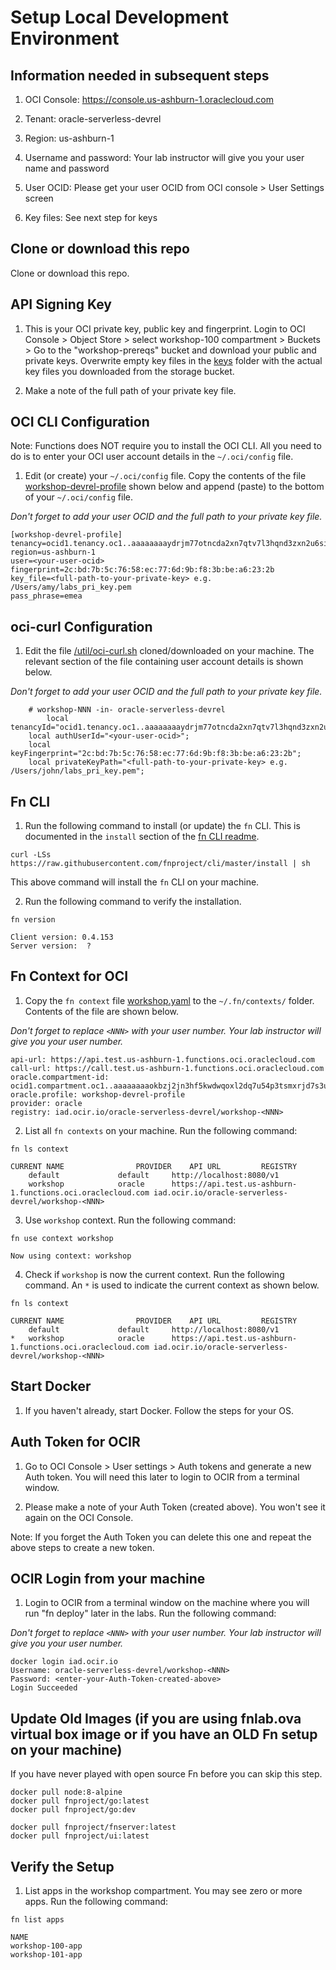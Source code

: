 #  Setup Local Development Environment

## Information needed in subsequent steps

1. OCI Console: https://console.us-ashburn-1.oraclecloud.com

2. Tenant: oracle-serverless-devrel

3. Region: us-ashburn-1

4. Username and password: Your lab instructor will give you your user name and password

5. User OCID: Please get your user OCID from OCI console > User Settings screen

6. Key files: See next step for keys 

## Clone or download this repo

Clone or download this repo.


## API Signing Key 

1. This is your OCI private key, public key and fingerprint. Login to OCI Console > Object Store > select workshop-100 compartment > Buckets > Go to the "workshop-prereqs" bucket and download your public and private keys. Overwrite empty key files in the [keys](keys) folder with the actual key files you downloaded from the storage bucket.

2. Make a note of the full path of your private key file.


## OCI CLI Configuration

Note: Functions does NOT require you to install the OCI CLI. All you need to do is to enter your OCI user account details in the `~/.oci/config` file.

1. Edit (or create) your `~/.oci/config` file. Copy the contents of the file [workshop-devrel-profile](util/workshop-devrel-profile) shown below and append (paste) to the bottom of your `~/.oci/config` file.

*Don't forget to add your user OCID and the full path to your private key file.*

```
[workshop-devrel-profile]
tenancy=ocid1.tenancy.oc1..aaaaaaaaydrjm77otncda2xn7qtv7l3hqnd3zxn2u6siwdhniibwfv4wwhta
region=us-ashburn-1
user=<your-user-ocid>
fingerprint=2c:bd:7b:5c:76:58:ec:77:6d:9b:f8:3b:be:a6:23:2b
key_file=<full-path-to-your-private-key> e.g. /Users/amy/labs_pri_key.pem
pass_phrase=emea
```

## oci-curl Configuration

1. Edit the file [/util/oci-curl.sh](/util/oci-curl.sh) cloned/downloaded on your machine. The relevant section of the file containing user account details is shown below. 

*Don't forget to add your user OCID and the full path to your private key file.*

```
	# workshop-NNN -in- oracle-serverless-devrel
        local tenancyId="ocid1.tenancy.oc1..aaaaaaaaydrjm77otncda2xn7qtv7l3hqnd3zxn2u6siwdhniibwfv4wwhta";
	local authUserId="<your-user-ocid>";
	local keyFingerprint="2c:bd:7b:5c:76:58:ec:77:6d:9b:f8:3b:be:a6:23:2b";
	local privateKeyPath="<full-path-to-your-private-key> e.g. /Users/john/labs_pri_key.pem";
```


## Fn CLI

1. Run the following command to install (or update) the `fn` CLI. This is documented in the `install` section of the [fn CLI readme](https://github.com/fnproject/cli/blob/master/README.md#install). 

``` 
curl -LSs https://raw.githubusercontent.com/fnproject/cli/master/install | sh
```

This above command will install the `fn` CLI on your machine. 

2. Run the following command to verify the installation.

```
fn version

Client version: 0.4.153
Server version:  ?
```

## Fn Context for OCI 

1. Copy the `fn context` file [workshop.yaml](util/workshop.yaml) to the `~/.fn/contexts/` folder. Contents of the file are shown below. 

*Don't forget to replace `<NNN>` with your user number. Your lab instructor will give you your user number.*

```
api-url: https://api.test.us-ashburn-1.functions.oci.oraclecloud.com
call-url: https://call.test.us-ashburn-1.functions.oci.oraclecloud.com
oracle.compartment-id: ocid1.compartment.oc1..aaaaaaaaokbzj2jn3hf5kwdwqoxl2dq7u54p3tsmxrjd7s3uu7x23tkegiua
oracle.profile: workshop-devrel-profile
provider: oracle
registry: iad.ocir.io/oracle-serverless-devrel/workshop-<NNN>
```

2. List all `fn contexts` on your machine. Run the following command:

```
fn ls context

CURRENT	NAME				PROVIDER	API URL			REGISTRY
	default				default		http://localhost:8080/v1
	workshop			oracle		https://api.test.us-ashburn-1.functions.oci.oraclecloud.com	iad.ocir.io/oracle-serverless-devrel/workshop-<NNN>
```

3. Use `workshop` context. Run the following command:

```
fn use context workshop

Now using context: workshop
```

4. Check if `workshop` is now the current context. Run the following command. An `*` is used to indicate the current context as shown below.

```
fn ls context

CURRENT	NAME				PROVIDER	API URL			REGISTRY
	default				default		http://localhost:8080/v1
*	workshop			oracle		https://api.test.us-ashburn-1.functions.oci.oraclecloud.com	iad.ocir.io/oracle-serverless-devrel/workshop-<NNN>
```

## Start Docker

1. If you haven't already, start Docker. Follow the steps for your OS.

## Auth Token for OCIR

1. Go to OCI Console > User settings > Auth tokens and generate a new Auth token. You will need this later to login to OCIR from a terminal window. 

2. Please make a note of your Auth Token (created above). You won't see it again on the OCI Console.

Note: If you forget the Auth Token you can delete this one and repeat the above steps to create a new token.

## OCIR Login from your machine 

1. Login to OCIR from a terminal window on the machine where you will run "fn deploy" later in the labs. Run the following command:

*Don't forget to replace `<NNN>` with your user number. Your lab instructor will give you your user number.*

```
docker login iad.ocir.io
Username: oracle-serverless-devrel/workshop-<NNN>
Password: <enter-your-Auth-Token-created-above>
Login Succeeded
```

## Update Old Images (if you are using fnlab.ova virtual box image or if you have an OLD Fn setup on your machine)

If you have never played with open source Fn before you can skip this step.

```
docker pull node:8-alpine
docker pull fnproject/go:latest
docker pull fnproject/go:dev
```

```
docker pull fnproject/fnserver:latest
docker pull fnproject/ui:latest
```

## Verify the Setup

1. List apps in the workshop compartment. You may see zero or more apps. Run the following command:

```
fn list apps
 
NAME
workshop-100-app
workshop-101-app
```
